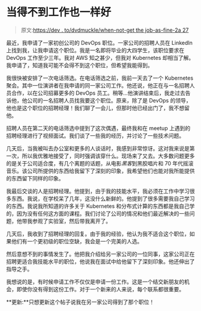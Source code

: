 # 当得不到工作也一样好

> 原文:[https://dev . to/dvdmuckle/when-not-get the job-as-fine-2a 27](https://dev.to/dvdmuckle/when-not-getting-the-job-is-just-as-fine-2a27)

最近，我申请了一家初创公司的 DevOps 职位。一家公司的招聘人员在 LinkedIn 上找到我，让我申请这个职位。我是一名即将毕业的大四学生，该职位要求在 DevOps 工作至少三年。我对 AWS 知之甚少，但我对 Kubernetes 却相当了解。我申请了，知道我可能不会得不到这个职位，但希望我能得到。

我很快被安排了一次电话筛选。在电话筛选之前，我前一天去了一个 Kubernetes 聚会。其中一位演讲者在我申请的同一家公司工作。他还说，他正在与一名招聘人员合作，以在公司招募更多的 DevOps 员工。稍等...他演讲结束后，我走过去告诉他，他公司的一名招聘人员找我要这个职位。原来，除了是 DevOps 的领导，他也是这个职位的招聘经理！我们聊了一会儿，但那时他已经出门了，我不想留他。

招聘人员在第二天的电话筛选中提到了这次偶遇，最终我和在 meetup 上遇到的招聘经理进行了视频面试。我们谈了一些我的经历，并讨论了一些技术问题。

几天后，当我被叫去办公室和更多的人谈话时，我感到非常惊讶。这对我来说是第一次，所以我优雅地接受了，同时强调该穿什么。现场来了又去。大多数问题更多的是关于公司适合度，有几个离题的话题，从电影*黑客*到黑胶唱片和 70 年代摇滚音乐。该公司所提供的东西给我留下了深刻的印象，我希望他们也能对我所能提供的东西留下同样的印象。

我最后交谈的人是招聘经理。他提到，由于我的技能水平，我必须在工作中学习很多东西。我说，在学校呆了几年，这没什么新鲜的。他提到了很多需要我自己学习的东西。我说我所知道的许多关于 Kubernetes 和分布式计算的东西都是我自己学的，因为没有任何这方面的课程。我们讨论了公司的情况和他们最近解决的一些问题，他带我参观了实验室，然后带我离开了。

几天后，我收到了招聘经理的回复。由于我的经验，他认为我不适合这个职位，如果他们有一个更初级的职位空缺，我会是一个完美的人选。

然后意想不到的事情发生了。他把我介绍给另一家公司的一位同事，这家公司正在招聘更适合我技能水平的职位，他说我在面试中给他留下了深刻印象。他还伸出了指导之手。

我想说的是，有时候申请工作不仅仅是申请一份工作。这是一个结交新朋友的机会，即使你没有得到这份工作。对于一个新来的人来说，每个联系都很重要。

**更新:**只想更新这个帖子说我在另一家公司得到了那个职位！